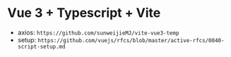 # Vue 3 + Typescript + Vite

- axios: `https://github.com/sunweijieMJ/vite-vue3-temp`
- setup: `https://github.com/vuejs/rfcs/blob/master/active-rfcs/0040-script-setup.md`
